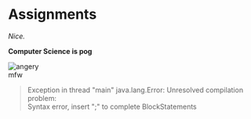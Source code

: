 # Assignments
  
*Nice.*
  
  
**Computer Science is pog**
  
  
  
![angery](https://media1.tenor.com/images/86fd5e6740e35c263fcef2aa386eccc9/tenor.gif)    
mfw
> Exception in thread "main" java.lang.Error: Unresolved compilation problem:  
> Syntax error, insert ";" to complete BlockStatements
